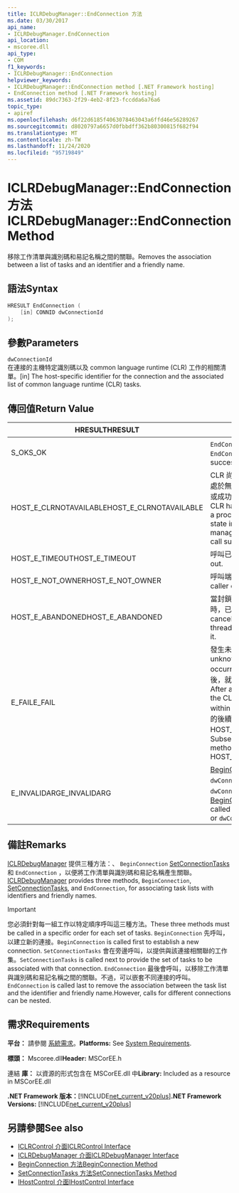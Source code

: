 ```yaml
---
title: ICLRDebugManager::EndConnection 方法
ms.date: 03/30/2017
api_name:
- ICLRDebugManager.EndConnection
api_location:
- mscoree.dll
api_type:
- COM
f1_keywords:
- ICLRDebugManager::EndConnection
helpviewer_keywords:
- ICLRDebugManager::EndConnection method [.NET Framework hosting]
- EndConnection method [.NET Framework hosting]
ms.assetid: 89dc7363-2f29-4eb2-8f23-fccdda6a76a6
topic_type:
- apiref
ms.openlocfilehash: d6f22d6185f4063078463043a6ffd46e56289267
ms.sourcegitcommit: d8020797a6657d0fbbdff362b80300815f682f94
ms.translationtype: MT
ms.contentlocale: zh-TW
ms.lasthandoff: 11/24/2020
ms.locfileid: "95719849"
---
```

# <a name="iclrdebugmanagerendconnection-method"></a><span data-ttu-id="b8d15-102">ICLRDebugManager::EndConnection 方法</span><span class="sxs-lookup"><span data-stu-id="b8d15-102">ICLRDebugManager::EndConnection Method</span></span>

<span data-ttu-id="b8d15-103">移除工作清單與識別碼和易記名稱之間的關聯。</span><span class="sxs-lookup"><span data-stu-id="b8d15-103">Removes the association between a list of tasks and an identifier and a friendly name.</span></span>  
  
## <a name="syntax"></a><span data-ttu-id="b8d15-104">語法</span><span class="sxs-lookup"><span data-stu-id="b8d15-104">Syntax</span></span>  
  
```cpp  
HRESULT EndConnection (  
    [in] CONNID dwConnectionId  
);  
```  
  
## <a name="parameters"></a><span data-ttu-id="b8d15-105">參數</span><span class="sxs-lookup"><span data-stu-id="b8d15-105">Parameters</span></span>  

 `dwConnectionId`  
 <span data-ttu-id="b8d15-106">在連接的主機特定識別碼以及 common language runtime (CLR) 工作的相關清單。</span><span class="sxs-lookup"><span data-stu-id="b8d15-106">[in] The host-specific identifier for the connection and the associated list of common language runtime (CLR) tasks.</span></span>  
  
## <a name="return-value"></a><span data-ttu-id="b8d15-107">傳回值</span><span class="sxs-lookup"><span data-stu-id="b8d15-107">Return Value</span></span>  
  
|<span data-ttu-id="b8d15-108">HRESULT</span><span class="sxs-lookup"><span data-stu-id="b8d15-108">HRESULT</span></span>|<span data-ttu-id="b8d15-109">描述</span><span class="sxs-lookup"><span data-stu-id="b8d15-109">Description</span></span>|  
|-------------|-----------------|  
|<span data-ttu-id="b8d15-110">S_OK</span><span class="sxs-lookup"><span data-stu-id="b8d15-110">S_OK</span></span>|<span data-ttu-id="b8d15-111">`EndConnection` 傳回成功。</span><span class="sxs-lookup"><span data-stu-id="b8d15-111">`EndConnection` returned successfully.</span></span>|  
|<span data-ttu-id="b8d15-112">HOST_E_CLRNOTAVAILABLE</span><span class="sxs-lookup"><span data-stu-id="b8d15-112">HOST_E_CLRNOTAVAILABLE</span></span>|<span data-ttu-id="b8d15-113">CLR 尚未載入至進程，或 CLR 處於無法執行 managed 程式碼或成功處理呼叫的狀態。</span><span class="sxs-lookup"><span data-stu-id="b8d15-113">The CLR has not been loaded into a process, or the CLR is in a state in which it cannot run managed code or process the call successfully.</span></span>|  
|<span data-ttu-id="b8d15-114">HOST_E_TIMEOUT</span><span class="sxs-lookup"><span data-stu-id="b8d15-114">HOST_E_TIMEOUT</span></span>|<span data-ttu-id="b8d15-115">呼叫已超時。</span><span class="sxs-lookup"><span data-stu-id="b8d15-115">The call timed out.</span></span>|  
|<span data-ttu-id="b8d15-116">HOST_E_NOT_OWNER</span><span class="sxs-lookup"><span data-stu-id="b8d15-116">HOST_E_NOT_OWNER</span></span>|<span data-ttu-id="b8d15-117">呼叫端沒有擁有鎖定。</span><span class="sxs-lookup"><span data-stu-id="b8d15-117">The caller does not own the lock.</span></span>|  
|<span data-ttu-id="b8d15-118">HOST_E_ABANDONED</span><span class="sxs-lookup"><span data-stu-id="b8d15-118">HOST_E_ABANDONED</span></span>|<span data-ttu-id="b8d15-119">當封鎖的執行緒或光纖正在等候時，已取消事件。</span><span class="sxs-lookup"><span data-stu-id="b8d15-119">An event was canceled while a blocked thread or fiber was waiting on it.</span></span>|  
|<span data-ttu-id="b8d15-120">E_FAIL</span><span class="sxs-lookup"><span data-stu-id="b8d15-120">E_FAIL</span></span>|<span data-ttu-id="b8d15-121">發生未知的嚴重失敗。</span><span class="sxs-lookup"><span data-stu-id="b8d15-121">An unknown catastrophic failure occurred.</span></span> <span data-ttu-id="b8d15-122">在方法傳回 E_FAIL 之後，就無法在進程中使用 CLR。</span><span class="sxs-lookup"><span data-stu-id="b8d15-122">After a method returns E_FAIL, the CLR is no longer usable within the process.</span></span> <span data-ttu-id="b8d15-123">對裝載方法的後續呼叫會傳回 HOST_E_CLRNOTAVAILABLE。</span><span class="sxs-lookup"><span data-stu-id="b8d15-123">Subsequent calls to hosting methods return HOST_E_CLRNOTAVAILABLE.</span></span>|  
|<span data-ttu-id="b8d15-124">E_INVALIDARG</span><span class="sxs-lookup"><span data-stu-id="b8d15-124">E_INVALIDARG</span></span>|<span data-ttu-id="b8d15-125">[BeginConnection](iclrdebugmanager-beginconnection-method.md) 從未使用 `dwConnectionId` 或 `dwConnectionId` 為零來呼叫。</span><span class="sxs-lookup"><span data-stu-id="b8d15-125">[BeginConnection](iclrdebugmanager-beginconnection-method.md) was never called using `dwConnectionId`, or `dwConnectionId` was zero.</span></span>|  
  
## <a name="remarks"></a><span data-ttu-id="b8d15-126">備註</span><span class="sxs-lookup"><span data-stu-id="b8d15-126">Remarks</span></span>  

 <span data-ttu-id="b8d15-127">[ICLRDebugManager](iclrdebugmanager-interface.md) 提供三種方法：、 `BeginConnection` [SetConnectionTasks](iclrdebugmanager-setconnectiontasks-method.md)和 `EndConnection` ，以便將工作清單與識別碼和易記名稱產生關聯。</span><span class="sxs-lookup"><span data-stu-id="b8d15-127">[ICLRDebugManager](iclrdebugmanager-interface.md) provides three methods, `BeginConnection`, [SetConnectionTasks](iclrdebugmanager-setconnectiontasks-method.md), and `EndConnection`, for associating task lists with identifiers and friendly names.</span></span>  
  
> [!IMPORTANT]
> <span data-ttu-id="b8d15-128">您必須針對每一組工作以特定順序呼叫這三種方法。</span><span class="sxs-lookup"><span data-stu-id="b8d15-128">These three methods must be called in a specific order for each set of tasks.</span></span> <span data-ttu-id="b8d15-129">`BeginConnection` 先呼叫，以建立新的連接。</span><span class="sxs-lookup"><span data-stu-id="b8d15-129">`BeginConnection` is called first to establish a new connection.</span></span> <span data-ttu-id="b8d15-130">`SetConnectionTasks` 會在旁邊呼叫，以提供與該連接相關聯的工作集。</span><span class="sxs-lookup"><span data-stu-id="b8d15-130">`SetConnectionTasks` is called next to provide the set of tasks to be associated with that connection.</span></span> <span data-ttu-id="b8d15-131">`EndConnection` 最後會呼叫，以移除工作清單與識別碼和易記名稱之間的關聯。不過，可以嵌套不同連接的呼叫。</span><span class="sxs-lookup"><span data-stu-id="b8d15-131">`EndConnection` is called last to remove the association between the task list and the identifier and friendly name.However, calls for different connections can be nested.</span></span>  
  
## <a name="requirements"></a><span data-ttu-id="b8d15-132">需求</span><span class="sxs-lookup"><span data-stu-id="b8d15-132">Requirements</span></span>  

 <span data-ttu-id="b8d15-133">**平台：** 請參閱 [系統需求](../../get-started/system-requirements.md)。</span><span class="sxs-lookup"><span data-stu-id="b8d15-133">**Platforms:** See [System Requirements](../../get-started/system-requirements.md).</span></span>  
  
 <span data-ttu-id="b8d15-134">**標頭：** Mscoree.dll</span><span class="sxs-lookup"><span data-stu-id="b8d15-134">**Header:** MSCorEE.h</span></span>  
  
 <span data-ttu-id="b8d15-135">連結 **庫：** 以資源的形式包含在 MSCorEE.dll 中</span><span class="sxs-lookup"><span data-stu-id="b8d15-135">**Library:** Included as a resource in MSCorEE.dll</span></span>  
  
 <span data-ttu-id="b8d15-136">**.NET Framework 版本：**[!INCLUDE[net_current_v20plus](../../../../includes/net-current-v20plus-md.md)]</span><span class="sxs-lookup"><span data-stu-id="b8d15-136">**.NET Framework Versions:** [!INCLUDE[net_current_v20plus](../../../../includes/net-current-v20plus-md.md)]</span></span>  
  
## <a name="see-also"></a><span data-ttu-id="b8d15-137">另請參閱</span><span class="sxs-lookup"><span data-stu-id="b8d15-137">See also</span></span>

- [<span data-ttu-id="b8d15-138">ICLRControl 介面</span><span class="sxs-lookup"><span data-stu-id="b8d15-138">ICLRControl Interface</span></span>](iclrcontrol-interface.md)
- [<span data-ttu-id="b8d15-139">ICLRDebugManager 介面</span><span class="sxs-lookup"><span data-stu-id="b8d15-139">ICLRDebugManager Interface</span></span>](iclrdebugmanager-interface.md)
- [<span data-ttu-id="b8d15-140">BeginConnection 方法</span><span class="sxs-lookup"><span data-stu-id="b8d15-140">BeginConnection Method</span></span>](iclrdebugmanager-beginconnection-method.md)
- [<span data-ttu-id="b8d15-141">SetConnectionTasks 方法</span><span class="sxs-lookup"><span data-stu-id="b8d15-141">SetConnectionTasks Method</span></span>](iclrdebugmanager-setconnectiontasks-method.md)
- [<span data-ttu-id="b8d15-142">IHostControl 介面</span><span class="sxs-lookup"><span data-stu-id="b8d15-142">IHostControl Interface</span></span>](ihostcontrol-interface.md)
